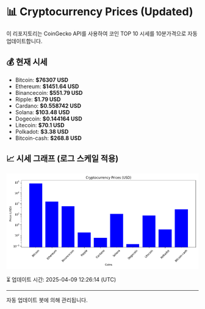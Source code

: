 
# 📊 Cryptocurrency Prices (Updated)

이 리포지토리는 CoinGecko API를 사용하여 코인 TOP 10 시세를 10분가격으로 자동 업데이트합니다.

## 💰 현재 시세
- Bitcoin: **$76307 USD**
- Ethereum: **$1451.64 USD**
- Binancecoin: **$551.79 USD**
- Ripple: **$1.79 USD**
- Cardano: **$0.558742 USD**
- Solana: **$103.48 USD**
- Dogecoin: **$0.144164 USD**
- Litecoin: **$70.1 USD**
- Polkadot: **$3.38 USD**
- Bitcoin-cash: **$268.8 USD**

## 📈 시세 그래프 (로그 스케일 적용)
![Crypto Prices](crypto_prices.png)

⏳ 업데이트 시간: 2025-04-09 12:26:14 (UTC)

---
자동 업데이트 봇에 의해 관리됩니다.

